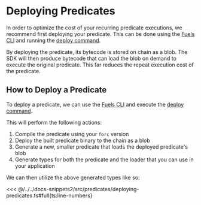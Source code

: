 # Deploying Predicates

In order to optimize the cost of your recurring predicate executions, we recommend first deploying your predicate. This can be done using the [Fuels CLI](../fuels-cli/index.md) and running the [deploy command](../fuels-cli/commands.md#fuels-deploy).

By deploying the predicate, its bytecode is stored on chain as a blob. The SDK will then produce bytecode that can load the blob on demand to execute the original predicate. This far reduces the repeat execution cost of the predicate.

## How to Deploy a Predicate

To deploy a predicate, we can use the [Fuels CLI](../fuels-cli/index.md) and execute the [deploy command](../fuels-cli/commands.md#fuels-deploy).

This will perform the following actions:

1. Compile the predicate using your `forc` version
1. Deploy the built predicate binary to the chain as a blob
1. Generate a new, smaller predicate that loads the deployed predicate's blob
1. Generate types for both the predicate and the loader that you can use in your application

We can then utilize the above generated types like so:

<<< @/../../docs-snippets2/src/predicates/deploying-predicates.ts#full{ts:line-numbers}
